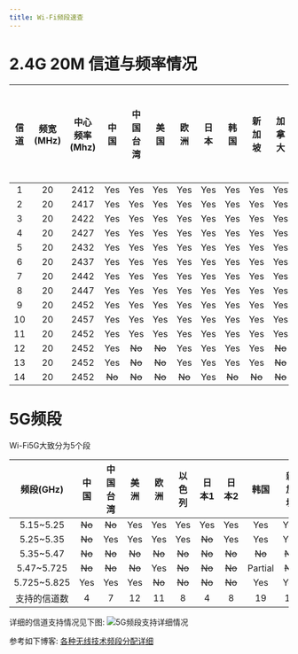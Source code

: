 ```yaml
---
title: Wi-Fi频段速查
---
```


# 2.4G 20M 信道与频率情况

|信道|频宽(MHz)|中心频率(Mhz)|中国|中国台湾|美国|欧洲|日本|韩国|新加坡|加拿大|以色列|澳大利亚|其他大部分国家|
|:---:|:---:|:---:|:---:|:---:|:---:|:---:|:---:|:---:|:---:|:---:|:---:|:---:|:---:|
|1|20|2412|Yes|Yes|Yes|Yes|Yes|Yes|Yes|Yes|~~No~~|Yes|Yes|
|2|20|2417|Yes|Yes|Yes|Yes|Yes|Yes|Yes|Yes|~~No~~|Yes|Yes|
|3|20|2422|Yes|Yes|Yes|Yes|Yes|Yes|Yes|Yes|Yes|Yes|Yes|
|4|20|2427|Yes|Yes|Yes|Yes|Yes|Yes|Yes|Yes|Yes|Yes|Yes|
|5|20|2432|Yes|Yes|Yes|Yes|Yes|Yes|Yes|Yes|Yes|Yes|Yes|
|6|20|2437|Yes|Yes|Yes|Yes|Yes|Yes|Yes|Yes|Yes|Yes|Yes|
|7|20|2442|Yes|Yes|Yes|Yes|Yes|Yes|Yes|Yes|Yes|Yes|Yes|
|8|20|2447|Yes|Yes|Yes|Yes|Yes|Yes|Yes|Yes|Yes|Yes|Yes|
|9|20|2452|Yes|Yes|Yes|Yes|Yes|Yes|Yes|Yes|Yes|Yes|Yes|
|10|20|2457|Yes|Yes|Yes|Yes|Yes|Yes|Yes|Yes|~~No~~|Yes|Yes|
|11|20|2452|Yes|Yes|Yes|Yes|Yes|Yes|Yes|Yes|~~No~~|Yes|Yes|
|12|20|2452|Yes|~~No~~|~~No~~|Yes|Yes|Yes|Yes|~~No~~|~~No~~|Yes|Yes|
|13|20|2452|Yes|~~No~~|~~No~~|Yes|Yes|Yes|Yes|~~No~~|~~No~~|Yes|Yes|
|14|20|2452|~~No~~|~~No~~|~~No~~|~~No~~|Yes|~~No~~|~~No~~|~~No~~|~~No~~|~~No~~|~~No~~|

# 5G频段
Wi-Fi5G大致分为5个段  

|频段(GHz)|中国|中国台湾|美洲|欧洲|以色列|日本1|日本2|韩国|新加坡|
|:--:|:--:|:--:|:--:|:--:|:--:|:--:|:--:|:--:|:--:|
|5.15~5.25|~~No~~|~~No~~|Yes|Yes|Yes|Yes|Yes|Yes|Yes|
|5.25~5.35|~~No~~|Yes|Yes|Yes|Yes|~~No~~|Yes|Yes|Yes|
|5.35~5.47|~~No~~|~~No~~|~~No~~|~~No~~|~~No~~|~~No~~|~~No~~|~~No~~|~~No~~|
|5.47~5.725|~~No~~|~~No~~|~~No~~|Yes|~~No~~|~~No~~|~~No~~|Partial|~~No~~|
|5.725~5.825|Yes|Yes|Yes|~~No~~|~~No~~|~~No~~|~~No~~|Yes|Yes|
|支持的信道数|4|7|12|11|8|4|8|19|12|

详细的信道支持情况见下图:
![5G频段支持详细情况](http://img.mp.itc.cn/upload/20170524/5b8be29a395246f7a342a3f058f4ab01_th.jpg)

参考如下博客:
[各种无线技术频段分配详细](https://blog.csdn.net/dxpqxb/article/details/80969760)
